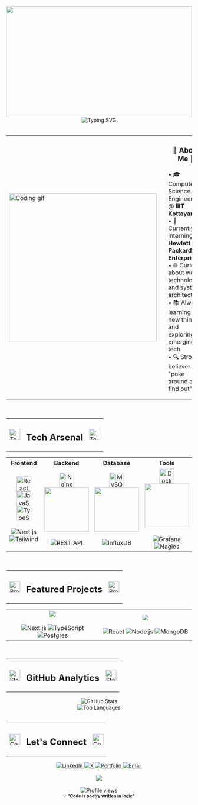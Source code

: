 <div align="center">

<!-- Header with gradient background -->
<img width="100%" height="300" src="https://capsule-render.vercel.app/api?type=waving&color=gradient&customColorList=6,11,20&height=300&section=header&text=Shashank%20Upadhyay&fontSize=50&fontColor=fff&animation=fadeIn&fontAlignY=38&desc=Software%20Engineer%20%7C%20Full%20Stack%20Developer&descAlignY=55&descSize=18"/>

</div>

<!-- Bio Section -->
<div align="center">
  <img src="https://readme-typing-svg.herokuapp.com?font=JetBrains+Mono&weight=600&size=28&duration=3000&pause=1000&color=6C63FF&center=true&vCenter=true&width=600&lines=Building+digital+experiences;Exploring+new+technologies;Solving+complex+problems;Creating+elegant+solutions" alt="Typing SVG" />
</div>

<br/>

<!-- About Section -->
<div align="center">
  <table>
    <tr>
      <td>
        <img src="https://user-images.githubusercontent.com/74038190/229223263-cf2e4b07-2615-4f87-9c38-e37600f8381a.gif" width="400" alt="Coding gif"/>
      </td>
      <td width="50"></td>
      <td>
        <div align="left">
          <h3 align="center">🚀 About Me 🚀</h3>
          <p>
            • 🎓 Computer Science Engineering @ <strong>IIIT Kottayam</strong><br/>
            • 💼 Currently interning at <strong>Hewlett Packard Enterprise</strong><br/>
            • 🌐 Curious about web technologies and system architecture<br/>
            • 📚 Always learning new things and exploring emerging tech<br/>
            • 🔍 Strong believer in "poke around and find out"
          </p>
        </div>
      </td>
    </tr>
  </table>
</div>

<br/>

<!-- Tech Stack -->
<div align="center">
  <table border="0" cellpadding="0" cellspacing="0">
    <tr>
      <td>
        <img src="https://user-images.githubusercontent.com/74038190/216122028-c05b52fb-983e-4ee8-8811-6f30cd9ea5d5.png" width="30" alt="Tech"/>
      </td>
      <td>
        <h2>Tech Arsenal</h2>
      </td>
      <td>
        <img src="https://user-images.githubusercontent.com/74038190/216122028-c05b52fb-983e-4ee8-8811-6f30cd9ea5d5.png" width="30" alt="Tech"/>
      </td>
    </tr>
  </table>
</div>

<div align="center">
  <table width="100%">
    <tr>
      <th width="25%">Frontend</th>
      <th width="25%">Backend</th>
      <th width="25%">Database</th>
      <th width="25%">Tools</th>
    </tr>
    <tr>
      <td align="center">
        <img src="https://techstack-generator.vercel.app/react-icon.svg" alt="React" width="40" height="40"/>
        <img src="https://techstack-generator.vercel.app/js-icon.svg" alt="JavaScript" width="40" height="40"/>
        <img src="https://techstack-generator.vercel.app/ts-icon.svg" alt="TypeScript" width="40" height="40"/>
        <br/><br/>
        <img src="https://img.shields.io/badge/Next.js-000?style=flat&logo=nextdotjs&logoColor=white" alt="Next.js"/>
        <br/>
        <img src="https://img.shields.io/badge/Tailwind-38B2AC?style=flat&logo=tailwind-css&logoColor=white" alt="Tailwind"/>
      </td>
      <td align="center">
        <img src="https://techstack-generator.vercel.app/nginx-icon.svg" alt="Nginx" width="40" height="40"/>
        <img src="https://skillicons.dev/icons?i=nodejs,express,python" width="120"/>
        <br/><br/>
        <img src="https://img.shields.io/badge/REST_API-02569B?style=flat&logo=api&logoColor=white" alt="REST API"/>
      </td>
      <td align="center">
        <img src="https://techstack-generator.vercel.app/mysql-icon.svg" alt="MySQL" width="40" height="40"/>
        <img src="https://skillicons.dev/icons?i=mongodb,postgresql,prisma" width="120"/>
        <br/><br/>
        <img src="https://img.shields.io/badge/InfluxDB-22ADF6?style=flat&logo=influxdb&logoColor=white" alt="InfluxDB"/>
      </td>
      <td align="center">
        <img src="https://techstack-generator.vercel.app/docker-icon.svg" alt="Docker" width="40" height="40"/>
        <img src="https://skillicons.dev/icons?i=git,linux,gcp" width="120"/>
        <br/><br/>
        <img src="https://img.shields.io/badge/Grafana-F46800?style=flat&logo=grafana&logoColor=white" alt="Grafana"/>
        <br/>
        <img src="https://img.shields.io/badge/Nagios-00C853?style=flat&logo=nagios&logoColor=white" alt="Nagios"/>
      </td>
    </tr>
  </table>
</div>

<br/>

<!-- Featured Projects -->
<div align="center">
  <table border="0" cellpadding="0" cellspacing="0">
    <tr>
      <td>
        <img src="https://user-images.githubusercontent.com/74038190/212284087-bbe7e430-757e-4901-90bf-4cd2ce3e1852.gif" width="30" alt="Projects">
      </td>
      <td>
        <h2>Featured Projects</h2>
      </td>
      <td>
        <img src="https://user-images.githubusercontent.com/74038190/212284087-bbe7e430-757e-4901-90bf-4cd2ce3e1852.gif" width="30" alt="Projects">
      </td>
    </tr>
  </table>
</div>

<div align="center">
  <table>
    <tr>
      <td width="50%">
        <div align="center">
          <a href="https://github.com/U-Shashank/Invoice-Manager">
            <img src="https://github-readme-stats-nine-tau-59.vercel.app/api/pin/?username=U-Shashank&repo=Invoice-Manager&theme=tokyonight&hide_border=true&bg_color=0D1117&title_color=58A6FF&text_color=C9D1D9&icon_color=58A6FF" />
          </a>
          <br/><br/>
          <img src="https://img.shields.io/badge/Next.js-000?style=flat&logo=nextdotjs&logoColor=white" alt="Next.js"/>
          <img src="https://img.shields.io/badge/TypeScript-007ACC?style=flat&logo=typescript&logoColor=white" alt="TypeScript"/>
          <img src="https://img.shields.io/badge/Postgres-336791?style=flat&logo=postgresql&logoColor=white" alt="Postgres"/>
        </div>
      </td>
      <td width="50%">
        <div align="center">
          <a href="https://github.com/U-Shashank/Swift-Cart">
            <img src="https://github-readme-stats-nine-tau-59.vercel.app/api/pin/?username=U-Shashank&repo=Swift-Cart&theme=tokyonight&hide_border=true&bg_color=0D1117&title_color=58A6FF&text_color=C9D1D9&icon_color=58A6FF" />
          </a>
          <br/><br/>
          <img src="https://img.shields.io/badge/React-20232A?style=flat&logo=react&logoColor=61DAFB" alt="React"/>
          <img src="https://img.shields.io/badge/Node.js-339933?style=flat&logo=nodedotjs&logoColor=white" alt="Node.js"/>
          <img src="https://img.shields.io/badge/MongoDB-4EA94B?style=flat&logo=mongodb&logoColor=white" alt="MongoDB"/>
        </div>
      </td>
    </tr>
  </table>
</div>

<br/>

<!-- GitHub Stats -->
<div align="center">
  <table border="0" cellpadding="0" cellspacing="0">
    <tr>
      <td>
        <img src="https://user-images.githubusercontent.com/74038190/216122041-518ac897-8d92-4c6b-9b3f-ca01dcaf38ee.png" width="30" alt="Stats"/>
      </td>
      <td>
        <h2>GitHub Analytics</h2>
      </td>
      <td>
        <img src="https://user-images.githubusercontent.com/74038190/216122041-518ac897-8d92-4c6b-9b3f-ca01dcaf38ee.png" width="30" alt="Stats"/>
      </td>
    </tr>
  </table>
</div>

<div align="center">
  <img src="https://github-readme-stats-nine-tau-59.vercel.app/api?username=U-Shashank&show_icons=true&theme=tokyonight&hide_border=true&bg_color=0D1117&title_color=58A6FF&text_color=C9D1D9&icon_color=58A6FF" alt="GitHub Stats" />
</div>

<div align="center">
  <img src="https://github-readme-stats-nine-tau-59.vercel.app/api/top-langs/?username=U-Shashank&layout=compact&theme=tokyonight&hide_border=true&bg_color=0D1117&title_color=58A6FF&text_color=C9D1D9" alt="Top Languages" />
</div>

<br/>

<!-- Connect Section -->
<div align="center">
<table>
    <tr>
      <td>
        <img src="https://user-images.githubusercontent.com/74038190/216122065-2f028bae-25d6-4a3c-bc9f-175394ed5011.png" width="30" alt="Connect"/>
      </td>
      <td>
        <h2>Let's Connect</h2>
      </td>
      <td>
        <img src="https://user-images.githubusercontent.com/74038190/216122065-2f028bae-25d6-4a3c-bc9f-175394ed5011.png" width="30" alt="Connect"/>
      </td>
    </tr>
  </table>
</div>
  
<div align="center">
  <a href="https://www.linkedin.com/in/shashanku30">
    <img src="https://img.shields.io/badge/LinkedIn-0077B5?style=for-the-badge&logo=linkedin&logoColor=white" alt="LinkedIn"/>
  </a>
  <a href="https://x.com/shashanx30">
    <img src="https://img.shields.io/badge/-000000?style=for-the-badge&logo=x&logoColor=white" alt="X"/>
  </a>
  <a href="https://shashankupadhyay.dev">
    <img src="https://img.shields.io/badge/Portfolio-FF5722?style=for-the-badge&logoColor=white" alt="Portfolio"/>
  </a>
  <a href="mailto:shashank_@outlook.in">
    <img src="https://img.shields.io/badge/Email-D14836?style=for-the-badge&logoColor=white" alt="Email"/>
  </a>
</div>

<br/>

<!-- Footer -->
<div align="center">
  <img src="https://capsule-render.vercel.app/api?type=waving&color=gradient&customColorList=6,11,20&height=120&section=footer"/>
</div>
<br/>
<div align="center">
  <img src="https://komarev.com/ghpvc/?username=U-Shashank&color=6C63FF&style=flat-square&label=Profile+Views" alt="Profile views"/>
  <br/>
  <sub>💡 <strong>"Code is poetry written in logic"</strong></sub>
</div>

